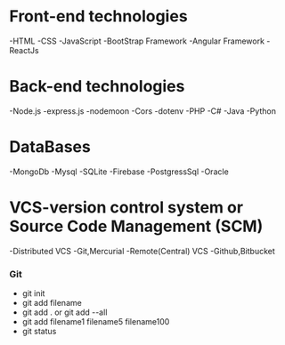 # Front-end technologies
-HTML
-CSS
-JavaScript
-BootStrap Framework
-Angular Framework
-ReactJs
 
# Back-end technologies
-Node.js 
  -express.js
  -nodemoon
  -Cors
  -dotenv
-PHP
-C#
-Java
-Python

# DataBases
-MongoDb
-Mysql
-SQLite
-Firebase
-PostgressSql
-Oracle 

# VCS-version control system or Source Code Management (SCM)
 -Distributed VCS
    -Git,Mercurial
 -Remote(Central) VCS
   -Github,Bitbucket
### Git 
- git init
- git add filename
- git add . or git add --all
- git add filename1 filename5 filename100
- git status